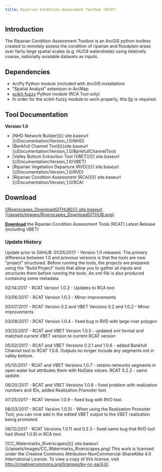 ```yaml
---
title: Riparian Condition Assessment Toolbox (RCAT)
---
```

## Introduction

The Riparian Condition Assessment Toolbox is an ArcGIS python toolbox created to remotely assess the condition of riparian and floodplain areas over fairly large spatial scales (e.g. HUC8 watersheds) using relatively coarse, nationally avialable datasets as inputs.

## Dependencies

- ArcPy Python module (included with ArcGIS installation)
- "Spatial Analyst" extension in ArcMap
- [scikit-fuzzy](https://pypi.python.org/pypi/scikit-fuzzy) Python module (RCA Tool only)
- In order for the scikit-fuzzy module to work properly, this [fix](https://github.com/scikit-fuzzy/scikit-fuzzy/commit/1c62c00fd218d47d7b15be021d6b65045ade958e) is required.


## Tool Documentation



**Version 1.0**

- [NHD Network Builder]({{ site.baseurl }}/Documentation/Version_1.0/NHD)
- [Bankfull Channel Tool]({{site.baseurl }}/Documentation/Version_1.0/BankfullChannelTool)
- [Valley Bottom Extraction Tool (VBET)]({{ site.baseurl }}/Documentation/Version_1.0/VBET)
- [Riparian Vegetation Departure (RVD)]({{ site.baseurl }}/Documentation/Version_1.0/RVD)
- [Riparian Condition Assessment (RCA)]({{ site.baseurl }}/Documentation/Version_1.0/RCA)


## Download

[![Riverscapes_DownloadGITHUB]({{ site.baseurl }}/assets/images/Riverscapes_DownloadGITHUB.png)](https://github.com/Riverscapes/RCAT/releases/latest)

[**Download**](https://github.com/Riverscapes/RCAT/releases/latest) the Riparian Condition Assessment Tools (RCAT) Latest Release (including VBET)

### Update History
 Update prior to GitHUB: 01/25/2017 - Version 1.0 released. The primary difference between 1.0 and previous versions is that the tools are now "project" structured. Before running the tools, the projects are prepared using the "Build Project" tools that allow you to gather all inputs and structures them before running the tools. An xml file is also produced containing some metadata.

02/14/2017 - RCAT Version 1.0.2 - Updates to RCA tool

03/06/2017 - RCAT Version 1.0.3 - Minor improvements

03/07/2017 - RCAT Version 0.2 and VBET Versions 0.2 and 1.0.2 - Minor improvements

03/08/2017 - RCAT Version 1.0.4 - fixed bug in RVD with large river polygon

03/20/2017 - RCAT and VBET Version 1.0.5 - updated xml format and matched current VBET version to current RCAT version

05/02/2017 - RCAT and VBET Versions 0.2.1 and 1.0.6 - added Bankfull Channel tool to RCAT 1.0.6. Outputs no longer include any segments not in valley bottom.

05/10/2017 - RCAT and VBET Versions 1.0.7 - retains networks segments in open water but attributes them with NoData values. RCAT 0.2.2 - same update.

06/20/2017 - RCAT and VBET Versions 1.0.8 - fixed problem with realization numbers and IDs, added Realization Promoter tool.

07/25/2017 - RCAT Version 1.0.9 - fixed bug with RVD tool.

08/03/2017 - RCAT Version 1.0.10 - When using the Realization Promoter Tool, you can now add in the edited VBET output to the VBET realization being promoted.

09/12/2017 - RCAT Versions 1.0.11 and 0.2.3 - fixed same bug that RVD tool had (fixed 1.0.9) in RCA tool.




![CC_Watermarks_Riverscapes]({{ site.baseurl }}/assets/images/CC_Watermarks_Riverscapes.png) This work is licensed under the Creative Commons Attribution-NonCommercial-ShareAlike 4.0 International License. To view a copy of this license, visit <http://creativecommons.org/licenses/by-nc-sa/4.0/>.
